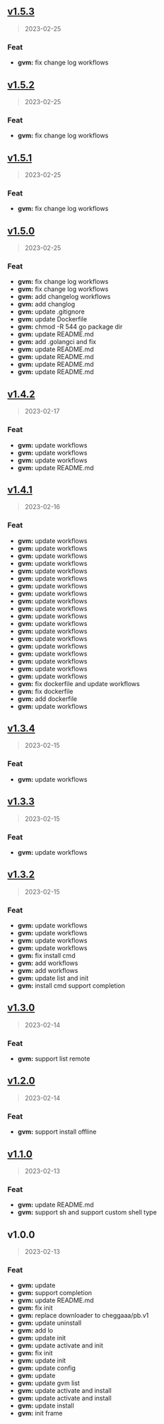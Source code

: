 
<a name="v1.5.3"></a>
## [v1.5.3](https://github.com/jaronnie/gvm/compare/v1.5.2...v1.5.3)

> 2023-02-25

### Feat

* **gvm:** fix change log workflows


<a name="v1.5.2"></a>
## [v1.5.2](https://github.com/jaronnie/gvm/compare/v1.5.1...v1.5.2)

> 2023-02-25

### Feat

* **gvm:** fix change log workflows


<a name="v1.5.1"></a>
## [v1.5.1](https://github.com/jaronnie/gvm/compare/v1.5.0...v1.5.1)

> 2023-02-25

### Feat

* **gvm:** fix change log workflows


<a name="v1.5.0"></a>
## [v1.5.0](https://github.com/jaronnie/gvm/compare/v1.4.2...v1.5.0)

> 2023-02-25

### Feat

* **gvm:** fix change log workflows
* **gvm:** fix change log workflows
* **gvm:** add changelog workflows
* **gvm:** add changlog
* **gvm:** update .gitignore
* **gvm:** update Dockerfile
* **gvm:** chmod -R 544 go package dir
* **gvm:** update README.md
* **gvm:** add .golangci and fix
* **gvm:** update README.md
* **gvm:** update README.md
* **gvm:** update README.md
* **gvm:** update README.md


<a name="v1.4.2"></a>
## [v1.4.2](https://github.com/jaronnie/gvm/compare/v1.4.1...v1.4.2)

> 2023-02-17

### Feat

* **gvm:** update workflows
* **gvm:** update workflows
* **gvm:** update workflows
* **gvm:** update README.md


<a name="v1.4.1"></a>
## [v1.4.1](https://github.com/jaronnie/gvm/compare/v1.3.4...v1.4.1)

> 2023-02-16

### Feat

* **gvm:** update workflows
* **gvm:** update workflows
* **gvm:** update workflows
* **gvm:** update workflows
* **gvm:** update workflows
* **gvm:** update workflows
* **gvm:** update workflows
* **gvm:** update workflows
* **gvm:** update workflows
* **gvm:** update workflows
* **gvm:** update workflows
* **gvm:** update workflows
* **gvm:** update workflows
* **gvm:** update workflows
* **gvm:** update workflows
* **gvm:** update workflows
* **gvm:** update workflows
* **gvm:** update workflows
* **gvm:** update workflows
* **gvm:** fix dockerfile and update workflows
* **gvm:** fix dockerfile
* **gvm:** add dockerfile
* **gvm:** update workflows


<a name="v1.3.4"></a>
## [v1.3.4](https://github.com/jaronnie/gvm/compare/v1.3.3...v1.3.4)

> 2023-02-15

### Feat

* **gvm:** update workflows


<a name="v1.3.3"></a>
## [v1.3.3](https://github.com/jaronnie/gvm/compare/v1.3.2...v1.3.3)

> 2023-02-15

### Feat

* **gvm:** update workflows


<a name="v1.3.2"></a>
## [v1.3.2](https://github.com/jaronnie/gvm/compare/v1.3.0...v1.3.2)

> 2023-02-15

### Feat

* **gvm:** update workflows
* **gvm:** update workflows
* **gvm:** update workflows
* **gvm:** update workflows
* **gvm:** fix install cmd
* **gvm:** add workflows
* **gvm:** add workflows
* **gvm:** update list and init
* **gvm:** install cmd support completion


<a name="v1.3.0"></a>
## [v1.3.0](https://github.com/jaronnie/gvm/compare/v1.2.0...v1.3.0)

> 2023-02-14

### Feat

* **gvm:** support list remote


<a name="v1.2.0"></a>
## [v1.2.0](https://github.com/jaronnie/gvm/compare/v1.1.0...v1.2.0)

> 2023-02-14

### Feat

* **gvm:** support install offline


<a name="v1.1.0"></a>
## [v1.1.0](https://github.com/jaronnie/gvm/compare/v1.0.0...v1.1.0)

> 2023-02-13

### Feat

* **gvm:** update README.md
* **gvm:** support sh and support custom shell type


<a name="v1.0.0"></a>
## v1.0.0

> 2023-02-13

### Feat

* **gvm:** update
* **gvm:** support completion
* **gvm:** update README.md
* **gvm:** fix init
* **gvm:** replace downloader to cheggaaa/pb.v1
* **gvm:** update uninstall
* **gvm:** add lo
* **gvm:** update init
* **gvm:** update activate and init
* **gvm:** fix init
* **gvm:** update init
* **gvm:** update config
* **gvm:** update
* **gvm:** update gvm list
* **gvm:** update activate and install
* **gvm:** update activate and install
* **gvm:** update install
* **gvm:** init frame

